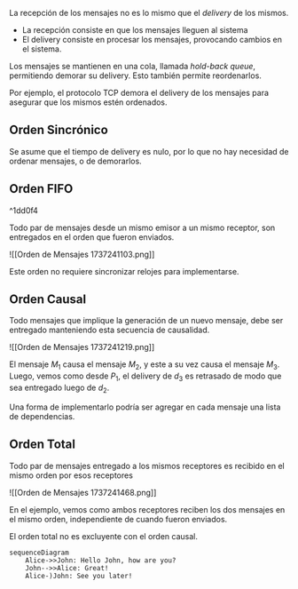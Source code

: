 La recepción de los mensajes no es lo mismo que el *delivery* de los mismos.

- La recepción consiste en que los mensajes lleguen al sistema
- El delivery consiste en procesar los mensajes, provocando cambios en el sistema.

Los mensajes se mantienen en una cola, llamada *hold-back queue*, permitiendo demorar su delivery. Esto también permite reordenarlos.

Por ejemplo, el protocolo TCP demora el delivery de los mensajes para asegurar que los mismos estén ordenados.

## Orden Sincrónico

Se asume que el tiempo de delivery es nulo, por lo que no hay necesidad de ordenar mensajes, o de demorarlos.

## Orden FIFO

^1dd0f4

Todo par de mensajes desde un mismo emisor a un mismo receptor, son entregados en el orden que fueron enviados.

![[Orden de Mensajes 1737241103.png]]

Este orden no requiere sincronizar relojes para implementarse.

## Orden Causal

Todo mensajes que implique la generación de un nuevo mensaje, debe ser entregado manteniendo esta secuencia de causalidad.

![[Orden de Mensajes 1737241219.png]]

El mensaje $M_1$ causa el mensaje $M_2$, y este a su vez causa el mensaje $M_3$. Luego, vemos como desde $P_1$, el delivery de $d_3$ es retrasado de modo que sea entregado luego de $d_2$.

Una forma de implementarlo podría ser agregar en cada mensaje una lista de dependencias.

## Orden Total

Todo par de mensajes entregado a los mismos receptores es recibido en el mismo orden por esos receptores

![[Orden de Mensajes 1737241468.png]]

En el ejemplo, vemos como ambos receptores reciben los dos mensajes en el mismo orden, independiente de cuando fueron enviados.

El orden total no es excluyente con el orden causal.

```mermaid
sequenceDiagram
    Alice->>John: Hello John, how are you?
    John-->>Alice: Great!
    Alice-)John: See you later!

```
